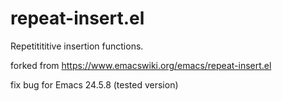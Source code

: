 # repeat-insert.el
Repetitititive insertion functions.

forked from https://www.emacswiki.org/emacs/repeat-insert.el

fix bug for Emacs 24.5.8 (tested version)
